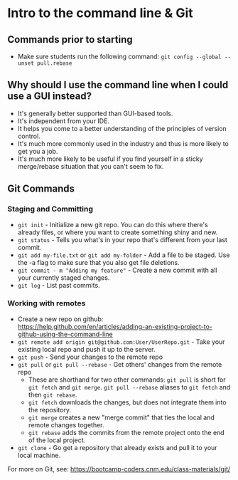 # Intro to the command line & Git

## Commands prior to starting

- Make sure students run the following command: `git config --global --unset pull.rebase`

## Why should I use the command line when I could use a GUI instead?
- It's generally better supported than GUI-based tools.
- It's independent from your IDE.
- It helps you come to a better understanding of the principles of version control.
- It's much more commonly used in the industry and thus is more likely to get you a job.
- It's much more likely to be useful if you find yourself in a sticky merge/rebase situation that you can't seem to fix.

## Git Commands
### Staging and Committing
- `git init` - Initialize a new git repo.  You can do this where there's already files, or where you want to create something shiny and new. 
- `git status` - Tells you what's in your repo that's different from your last commit.
- `git add my-file.txt` or `git add my-folder` - Add a file to be staged. Use the -a flag to make sure that you also get file deletions. 
- `git commit - m "Adding my feature"` - Create a new commit with all your currently staged changes.
- `git log` - List past commits.

### Working with remotes
- Create a new repo on github: https://help.github.com/en/articles/adding-an-existing-project-to-github-using-the-command-line
- `git remote add origin git@github.com:User/UserRepo.git` - Take your existing local repo and push it up to the server.
- `git push` - Send your changes to the remote repo
- `git pull` or `git pull --rebase` - Get others' changes from the remote repo
  - These are shorthand for two other commands: `git pull` is short for `git fetch` and `git merge`. `git pull --rebase` aliases to `git fetch` and then `git rebase`.
  - `git fetch` downloads the changes, but does not integrate them into the repository.
  - `git merge` creates a new "merge commit" that ties the local and remote changes together.
  - `git rebase` adds the commits from the remote project onto the end of the local project.
- `git clone` - Go get a repository that already exists and pull it to your local machine.

For more on Git, see: https://bootcamp-coders.cnm.edu/class-materials/git/